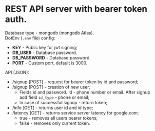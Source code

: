 # REST API server with bearer token auth.
Database type - mongodb (mongodb Atlas).<br>
DotEnv (`.env` file) config:
- <b>KEY</b> - Public key for jwt signing;
- <b>DB_USER</b> - Database password.
- <b>DB_PASSWORD</b> - Database password.
- <b>PORT</b> - Custom port, default is 3000.

API (JSON):
- /signup [POST] - request for bearer token by id and password;
- /signup [POST] - creation of new user;
	- Fields id and password. Id - phone number or email. After signup add field `id_type` - phone or email;
	- In case of successful signup - return token;
- /info [GET] - returns user id and id type;
- /latency [GET] - returns service server latency for google.com;
	- true - removes all users bearer tokens;
	- false - removes only current token.